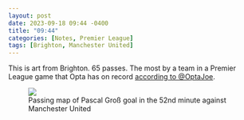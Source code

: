 ```yaml
---
layout: post
date: 2023-09-18 09:44 -0400
title: "09:44"
categories: [Notes, Premier League]
tags: [Brighton, Manchester United]
---
```


This is art from Brighton. 65 passes. The most by a team in a Premier League game that Opta has on record [according to @OptaJoe](https://x.com/optajoe/status/1703743754845253772?s=46&t=YC8lQJTh43E_mBQW40Ct2g). 

<figure>
    <img src="https://i.imgur.com/2r21MD0.jpg">
    <figcaption>Passing map of Pascal Groß goal in the 52nd minute against Manchester United</figcaption>
</figure>


